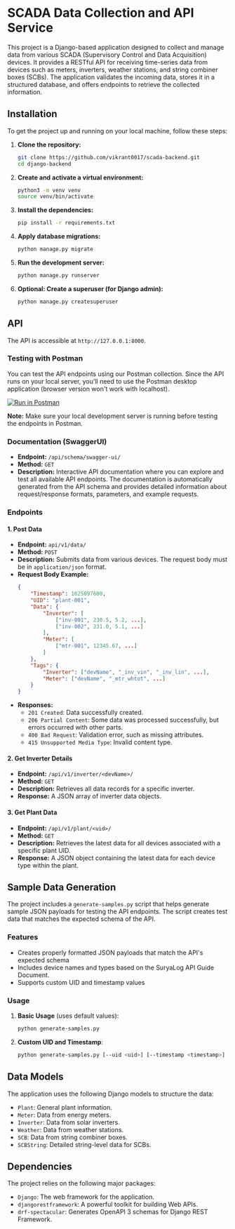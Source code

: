 # SCADA Data Collection and API Service

This project is a Django-based application designed to collect and manage data from various SCADA (Supervisory Control and Data Acquisition) devices. It provides a RESTful API for receiving time-series data from devices such as meters, inverters, weather stations, and string combiner boxes (SCBs). The application validates the incoming data, stores it in a structured database, and offers endpoints to retrieve the collected information.

## Installation

To get the project up and running on your local machine, follow these steps:

1. **Clone the repository:**
   ```bash
   git clone https://github.com/vikrant0017/scada-backend.git
   cd django-backend
   ```

2. **Create and activate a virtual environment:**
   ```bash
   python3 -m venv venv
   source venv/bin/activate
   ```

3. **Install the dependencies:**
   ```bash
   pip install -r requirements.txt
   ```

4. **Apply database migrations:**
   ```bash
   python manage.py migrate
   ```

5. **Run the development server:**
   ```bash
   python manage.py runserver
   ```

6. **Optional: Create a superuser (for Django admin):**
   ```bash  
   python manage.py createsuperuser
   ```


## API 
The API is accessible at `http://127.0.0.1:8000`.

### Testing with Postman
You can test the API endpoints using our Postman collection. Since the API runs on your local server, you'll need to use the Postman desktop application (browser version won't work with localhost).

[![Run in Postman](https://run.pstmn.io/button.svg)](https://www.postman.com/payload-participant-67764480/workspace/my-workspace/collection/15780986-3ba04bc6-0220-488a-bb2d-f8635f6ef78e?action=share&source=copy-link&creator=15780986)

**Note:** Make sure your local development server is running before testing the endpoints in Postman.

### Documentation (SwaggerUI)

- **Endpoint:** `/api/schema/swagger-ui/`
- **Method:** `GET`
- **Description:** Interactive API documentation where you can explore and test all available API endpoints. The documentation is automatically generated from the API schema and provides detailed information about request/response formats, parameters, and example requests.

### Endpoints

#### 1. Post Data

- **Endpoint:** `api/v1/data/`
- **Method:** `POST`
- **Description:** Submits data from various devices. The request body must be in `application/json` format.
- **Request Body Example:**
  ```json
  {
      "Timestamp": 1625097600,
      "UID": "plant-001",
      "Data": {
          "Inverter": [
              ["inv-001", 230.5, 5.2, ...],
              ["inv-002", 231.0, 5.1, ...]
          ],
          "Meter": [
              ["mtr-001", 12345.67, ...]
          ]
      },
      "Tags": {
          "Inverter": ["devName", "_inv_vin", "_inv_lin", ...],
          "Meter": ["devName", "_mtr_whtot", ...]
      }
  }
  ```
- **Responses:**
  - `201 Created`: Data successfully created.
  - `206 Partial Content`: Some data was processed successfully, but errors occurred with other parts.
  - `400 Bad Request`: Validation error, such as missing attributes.
  - `415 Unsupported Media Type`: Invalid content type.



#### 2. Get Inverter Details

- **Endpoint:** `/api/v1/inverter/<devName>/`
- **Method:** `GET`
- **Description:** Retrieves all data records for a specific inverter.
- **Response:** A JSON array of inverter data objects.

#### 3. Get Plant Data

- **Endpoint:** `/api/v1/plant/<uid>/`
- **Method:** `GET`
- **Description:** Retrieves the latest data for all devices associated with a specific plant UID.
- **Response:** A JSON object containing the latest data for each device type within the plant.


## Sample Data Generation

The project includes a `generate-samples.py` script that helps generate sample JSON payloads for testing the API endpoints. The script creates test data that matches the expected schema of the API.

### Features
- Creates properly formatted JSON payloads that match the API's expected schema
- Includes device names and types based on the SuryaLog API Guide Document.
- Supports custom UID and timestamp values

### Usage

1. **Basic Usage** (uses default values):
   ```bash
   python generate-samples.py
   ```

2. **Custom UID and Timestamp**:
   ```bash
   python generate-samples.py [--uid <uid>] [--timestamp <timestamp>]
   ```


## Data Models

The application uses the following Django models to structure the data:

- `Plant`: General plant information.
- `Meter`: Data from energy meters.
- `Inverter`: Data from solar inverters.
- `Weather`: Data from weather stations.
- `SCB`: Data from string combiner boxes.
- `SCBString`: Detailed string-level data for SCBs.

## Dependencies

The project relies on the following major packages:

- `Django`: The web framework for the application.
- `djangorestframework`: A powerful toolkit for building Web APIs.
- `drf-spectacular`: Generates OpenAPI 3 schemas for Django REST Framework.

